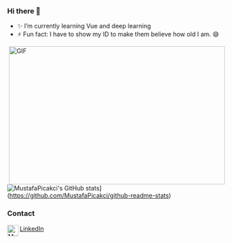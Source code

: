 ### Hi there 👋

<!--
**MustafaPicakci/MustafaPicakci** is a ✨ _special_ ✨ repository because its `README.md` (this file) appears on your GitHub profile.
-->

- ✨ I’m currently learning Vue and deep learning
- ⚡ Fun fact: I have to show my ID to make them believe how old I am. 😄


<img align="right" alt="GIF" src="https://cdn.dribbble.com/users/2344801/screenshots/4774578/alphatestersanimation2.gif?raw=true" width="500" height="320"/>


![MustafaPicakci's GitHub stats](https://github-readme-stats.vercel.app/api?username=MustafaPicakci)](https://github.com/MustafaPicakci/github-readme-stats) 

### Contact

<img align="left" alt="Mustafa's LinkdeIN" width="26px" src="https://image.flaticon.com/icons/png/512/174/174857.png"/>
<a href="https://www.linkedin.com/in/mustafa-p%C4%B1%C3%A7ak%C3%A7%C4%B1-4b4525174/" target="_blank">LinkedIn</a>
<br>
